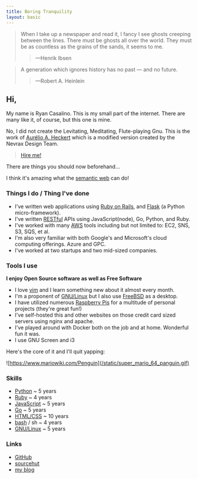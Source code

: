 ```yaml
---
title: Boring Tranquility
layout: basic
---
```


> When I take up a newspaper and read it, I fancy I see ghosts creeping between the lines. There must be ghosts all over the world. They must be as countless as the grains of the sands, it seems to me.
>> <span>&mdash;</span>Henrik Ibsen

> A generation which ignores history has no past — and no future. 
>
>> <span>&mdash;</span>Robert A. Heinlein

## Hi,
My name is Ryan Casalino. This is my small part of the internet. There are many like it, of course, but this one is mine. 

No, I did not create the Levitating, Meditating, Flute-playing Gnu. This is the work of [Aurélio A. Heckert](https://www.gnu.org/graphics/meditate.html) which is a modified version created by the Nevrax Design Team.


> [Hire me!](mailto:jobs@boringtranquility.io)

There are things you should now beforehand...

I think it's amazing what the [semantic web](https://en.wikipedia.org/wiki/Semantic_Web) can do! 

### Things I do / Thing I've done
- I've written web applications using [Ruby on Rails](https://rubyonrails.org/), and [Flask](https://flask.palletsprojects.com/en/1.1.x/) (a Python micro-framework). 
- I've written [RESTful](https://www.ics.uci.edu/~fielding/pubs/dissertation/top.htm) APIs using JavaScript(node), Go, Python, and Ruby.
- I've worked with many [AWS](https://upload.wikimedia.org/wikipedia/commons/c/c1/BSoD_in_Windows_1.0.png) tools including but not limited to: EC2, SNS, S3, SQS, et al.
- I'm also very familiar with both Google's and Microsoft's cloud computing offerings. Azure and GPC.
- I've worked at two startups and two mid-sized companies. 

### Tools I use 
__I enjoy Open Source software as well as Free Software__

- I love [vim](https://www.vim.org/) and I learn something new about it almost every month.
- I'm a proponent of [GNU/Linux](https://www.gnu.org/) but I also use [FreeBSD](https://www.freebsd.org/) as a desktop.
- I have utilized numerous [Raspberry Pis](https://www.raspberrypi.org/) for a multitude of personal projects (they're great fun!)
- I've self-hosted this and other websites on those credit card sized servers using nginx and apache.
- I've played around with Docker both on the job and at home. Wonderful fun it was.
- I use GNU Screen and i3

Here's the core of it and I'll quit yapping:

![https://www.mariowiki.com/Penguin](/static/super_mario_64_panguin.gif)

 ### Skills

* [Python]() ~ 5 years
* [Ruby]() ~ 4 years
* [JavaScript]() ~ 5 years
* [Go]() ~ 5 years
* [HTML/CSS]() ~ 10 years
* [bash]() / sh ~ 4 years
* [GNU/Linux](https://www.gnu.org/) ~ 5 years

### Links

- [GitHub](https://github.com/rjpcasalino)
- [sourcehut](https://git.sr.ht/~rjpcasalino/)
- [my blog](https://blog.boringtranquility.io)

